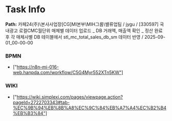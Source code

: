 # Task Info

**Path:** 카페24(주)\본사사업장\[CG]MI본부\MIH그룹\밸류업팀 / jygu / [330597] 국내광고 로컬CMC월단위 매체별 데이터 업로드 _ DB 거래액, 매출액 확인 _ 정산 완료 후 각 매체사별 DB 테이블에서 stl_mc_total_sales_db_sm 데이터 반영 / 2025-09-01_00-00-00

### BPMN
- ["https://n8n-mi-016-web.hanpda.com/workflow/C5G4Myr552XTn5KW"]

### WIKI
- ["https://wiki.simplexi.com/pages/viewpage.action?pageId=2722703343#tab-%EC%9B%94%EB%8B%A8%EC%9C%84%EB%A7%A4%EC%B2%B4%EB%B3%84"]

